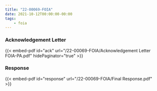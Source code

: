 ```yaml
---
title: "22-00069-FOIA"
date: 2021-10-12T00:00:00-00:00
tags:
    - foia
---
```


### Acknowledgement Letter

{{< embed-pdf id="ack" url="/22-00069-FOIA/Acknowledgement Letter FOIA-PA.pdf" hidePaginator="true" >}}

### Response

{{< embed-pdf id="response" url="/22-00069-FOIA/Final Response.pdf" >}}
